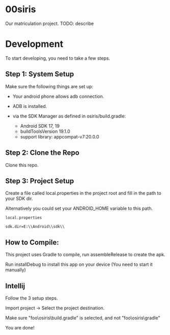 00siris
======

Our matriculation project. TODO: describe

Development
===========
To start developing, you need to take a few steps.

Step 1: System Setup
--------------------
Make sure the following things are set up:
- Your android phone allows adb connection.
- ADB is installed.

- via the SDK Manager as defined in osiris/build.gradle:
    - Android SDK 17, 19
    - buildToolsVersion 19.1.0
    - support library: appcompat-v7:20.0.0
    
Step 2: Clone the Repo
----------------------

Clone this repo.


Step 3: Project Setup
---------------------
Create a file called local.properties in the project root and fill in the path to your SDK dir.

Alternatively you could set your ANDROID_HOME variable to this path.

`local.properties`

```
sdk.dir=E:\\Android\\sdk\\
```

How to Compile:
---------------

This project uses Gradle to compile, run assembleRelease to create the apk.

Run installDebug to install this app on your device (You need to start it manually)


Intellij
--------

Follow the 3 setup steps.

Import project -> Select the project destination.

Make sure "foo\osiris\build.gradle" is selected, and not "foo\osiris\gradle"

You are done!
